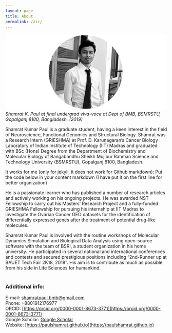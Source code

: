 ```yaml
---
layout: page
title: About
permalink: /zic/
---
```


![Shamrat Kumar Paul at Pathology Lab, CVASU. March 2019.](/images/shamrat-bmb-dept.svg)
*Shamrat K. Paul at final undergrad viva-voce at  Dept of BMB, BSMRSTU, Gopalganj 8100, Bangladesh. (2019)*


Shamrat Kumar Paul is a graduate student, having a keen interest in the field of Neuroscience, Functional Genomics and Structural Biology. Shamrat was a Research Intern (GRIESHMA) at Prof. D. Karunagaran’s Cancer Biology Laboratory of Indian Institute of Technology (IIT) Madras and graduated with BSc (Hons) Degree from the Department of Biochemistry and Molecular Biology of Bangabandhu Sheikh Mujibur Rahman Science and Technology University (BSMRSTU), Gopalganj 8100, Bangladesh.

It works for me (only for jekyll, it does not work for Github markdown): Put the code below in your content markdown (I have put it on the first line for better organization)

He is a passionate learner who has published a number of research articles and actively working on his ongoing projects. He was awarded NST Fellowship to carry out his Masters’ Research Project and a fully-funded GRIESHMA Fellowship for pursuing his internship at IIT Madras to investigate the Ovarian Cancer GEO datasets for the identification of differentially expressed genes after the treatment of potential drug-like molecules.

Shamrat Kumar Paul is involved with the routine workshops of Molecular Dynamics Simulation and Biological Data Analysis using open-source software with the team of BSRI, a student organization in his home university. He participated in several national and international conferences and contests and secured prestigious positions including “2nd-Runner up at BAUET Tech Fair 2K18, 2018”. His aim is to contribute as much as possible from his side in Life Sciences for humankind.<br>
<br>

### Additional info:<br>
E-mail: shamratpaul.bmb@gmail.com <br>
Phone: +8801912176977<br>
ORCID: [https://orcid.org/0000-0001-8673-3771](https://orcid.org/0000-0001-8673-3771)<br>
Google Scholar: [Google Scholar](https://scholar.google.com/citations?user=cXPtAYwAAAAJ&hl=en)<br>
Website: [https://paulshamrat.github.io](https://paulshamrat.github.io)<br>